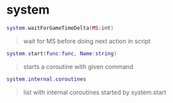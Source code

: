 # system
```lua
system.waitForGameTimeDelta(MS:int)
```
>wait for MS before doing next action in script

```lua
system.start(func:func, Name:string)
```
>starts a coroutine with given command

```lua
system.internal.coroutines
```
>list with internal coroutines started by system.start